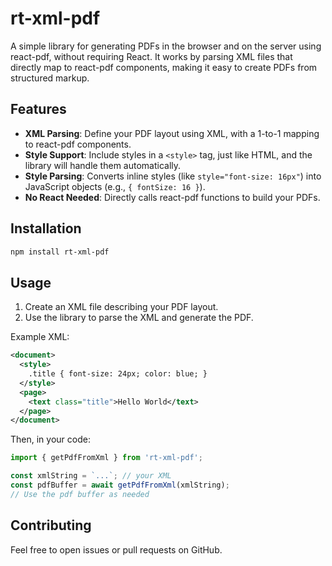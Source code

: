 # rt-xml-pdf

A simple library for generating PDFs in the browser and on the server using react-pdf, without requiring React. It works by parsing XML files that directly map to react-pdf components, making it easy to create PDFs from structured markup.

## Features

- **XML Parsing**: Define your PDF layout using XML, with a 1-to-1 mapping to react-pdf components.
- **Style Support**: Include styles in a `<style>` tag, just like HTML, and the library will handle them automatically.
- **Style Parsing**: Converts inline styles (like `style="font-size: 16px"`) into JavaScript objects (e.g., `{ fontSize: 16 }`).
- **No React Needed**: Directly calls react-pdf functions to build your PDFs.

## Installation

```bash
npm install rt-xml-pdf
```

## Usage

1. Create an XML file describing your PDF layout.
2. Use the library to parse the XML and generate the PDF.

Example XML:

```xml
<document>
  <style>
    .title { font-size: 24px; color: blue; }
  </style>
  <page>
    <text class="title">Hello World</text>
  </page>
</document>
```

Then, in your code:

```javascript
import { getPdfFromXml } from 'rt-xml-pdf';

const xmlString = `...`; // your XML
const pdfBuffer = await getPdfFromXml(xmlString);
// Use the pdf buffer as needed
```

## Contributing

Feel free to open issues or pull requests on GitHub.